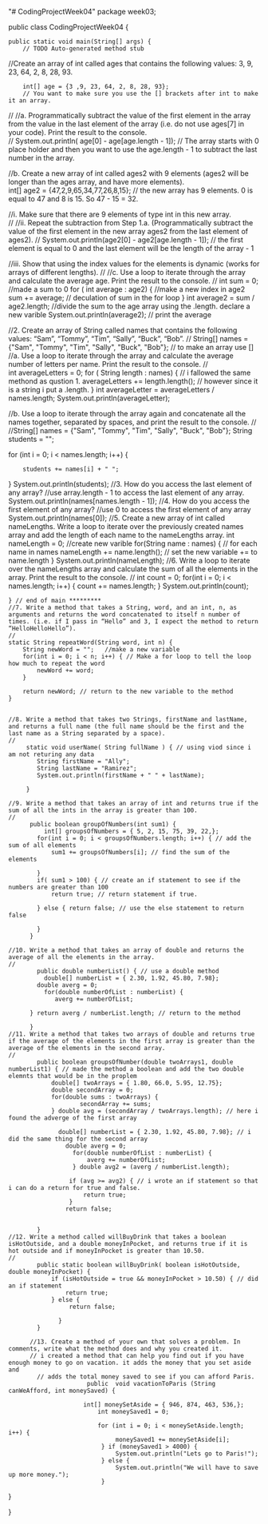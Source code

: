 "# CodingProjectWeek04"
package week03;

public class CodingProjectWeek04 {

	public static void main(String[] args) {
		// TODO Auto-generated method stub
//Create an array of int called ages that contains the following values: 3, 9, 23, 64, 2, 8, 28, 93.
		
		int[] age = {3 ,9, 23, 64, 2, 8, 28, 93}; 
		// You want to make sure you use the [] brackets after int to make it an array.
		
//
//a. Programmatically subtract the value of the first element in the array from the value in the last element of the array (i.e. do not use ages[7] in your code). Print the result to the console.  
//
		System.out.println( age[0] - age[age.length - 1]);
		// The array starts with 0 place holder and then you want to use the age.length - 1 to subtract the last number in the array.
		
//b. Create a new array of int called ages2 with 9 elements (ages2 will be longer than the ages array, and have more elements).  
	int[] age2 = {47,2,9,65,34,77,26,8,15}; // the new array has 9 elements. 0 is equal to 47 and 8 is 15. So 47 - 15 = 32.
		
		
//i. Make sure that there are 9 elements of type int in this new array.  
//
//ii. Repeat the subtraction from Step 1.a. (Programmatically subtract the value of the first element in the new array ages2 from the last element of ages2). 
//
	System.out.println(age2[0] - age2[age.length - 1]); // the first element is equal to 0 and the last element will be the length of the array - 1
	
//iii. Show that using the index values for the elements is dynamic (works for arrays of different lengths).
//
//c. Use a loop to iterate through the array and calculate the average age. Print the result to the console.
//
	int sum = 0; //made a sum to 0 
	for ( int average : age2) { //make a new index in age2 
		sum += average; // deculation of sum in the for loop 
	}
	int average2 = sum / age2.length; //divide the sum to the age array using the .length. declare a new varible 
	System.out.println(average2); // print the average 
	
	
//2. Create an array of String called names that contains the following values: “Sam”, “Tommy”, “Tim”, “Sally”, “Buck”, “Bob”.
//
	String[] names = {"Sam", "Tommy", "Tim", "Sally", "Buck", "Bob"}; // to make an array use []
//a. Use a loop to iterate through the array and calculate the average number of letters per name. Print the result to the console.
//  
	int averageLetters = 0; 
	for ( String length : names) { // i fallowed the same methond as qustion 1. 
		averageLetters += length.length(); // however since it is a string i put a .length.
	}
	    int averageLetter = averageLetters / names.length; 
	    System.out.println(averageLetter);
	
//b. Use a loop to iterate through the array again and concatenate all the names together, separated by spaces, and print the result to the console.
//
	//String[] names = {"Sam", "Tommy", "Tim", "Sally", "Buck", "Bob"}; 
    String students = "";

for (int i = 0; i < names.length; i++) {
    	 
    	students += names[i] + " ";
     
   } 
	  System.out.println(students);
//3. How do you access the last element of any array?
//use array.length - 1 to access the last element of any array.
	System.out.println(names[names.length - 1]);
//4. How do you access the first element of any array?
//use 0 to access the first element of any array
	System.out.println(names[0]);
//5. Create a new array of int called nameLengths. Write a loop to iterate over the previously created names array and add the length of each name to the nameLengths array.
  int nameLength = 0; //create new varible 
	for(String name : names) {  // for each name in names
		nameLength += name.length(); // set the new variable += to name.length
	} System.out.println(nameLength);
//6. Write a loop to iterate over the nameLengths array and calculate the sum of all the elements in the array. Print the result to the console.
//
         int count = 0; 
	 for(int i = 0; i < names.length; i++)
	 {
		 count += names.length; 
	 } System.out.println(count);
       

	} // end of main *********
	//7. Write a method that takes a String, word, and an int, n, as arguments and returns the word concatenated to itself n number of times. (i.e. if I pass in “Hello” and 3, I expect the method to return “HelloHelloHello”).
	//
	static String repeatWord(String word, int n) {
		String newWord = "";   //make a new variable 
		for(int i = 0; i < n; i++) { // Make a for loop to tell the loop how much to repeat the word
			newWord += word;
		}  
		
		return newWord; // return to the new variable to the method
	}
	    
	
	//8. Write a method that takes two Strings, firstName and lastName, and returns a full name (the full name should be the first and the last name as a String separated by a space).
	//
	     static void userName( String fullName ) { // using viod since i am not returing any data 
	    	String firstName = "Ally";
	    	String lastName = "Ramirez";
	    	System.out.println(firstName + " " + lastName);
	    
	     }
	
	//9. Write a method that takes an array of int and returns true if the sum of all the ints in the array is greater than 100.
	//
	      public boolean groupOfNumbers(int sum1) {
	    	  int[] groupsOfNumbers = { 5, 2, 15, 75, 39, 22,};  
	    	for(int i = 0; i < groupsOfNumbers.length; i++) { // add the sum of all elements
	    		sum1 += groupsOfNumbers[i]; // find the sum of the elements 
	    		
	    	}
			if( sum1 > 100) { // create an if statement to see if the numbers are greater than 100
				return true; // return statement if true. 
			
			} else { return false; // use the else statement to return false
				
			}
	      }
			
	//10. Write a method that takes an array of double and returns the average of all the elements in the array.
	//
	        public double numberList() { // use a double method 
	    	  double[] numberList = { 2.30, 1.92, 45.80, 7.98}; 
	    	double averg = 0;
	    	  for(double numberOfList : numberList) {
	    		 averg += numberOfList; 
	    		  
	      } return averg / numberList.length; // return to the method 
	      
	      }
	//11. Write a method that takes two arrays of double and returns true if the average of the elements in the first array is greater than the average of the elements in the second array.
	//
	        public boolean groupsOfNumber(double twoArrays1, double numberList1) { // made the method a boolean and add the two double elemnts that would be in the proplem 
	        	double[] twoArrays = { 1.80, 66.0, 5.95, 12.75}; 
	        	double secondArray = 0;  
	        	for(double sums : twoArrays) {
	        			secondArray += sums;
	        	} double avg = (secondArray / twoArrays.length); // here i found the adverge of the first array 
	        	
	        	  double[] numberList = { 2.30, 1.92, 45.80, 7.98}; // i did the same thing for the second array 
	     	    	double averg = 0;
	     	    	  for(double numberOfList : numberList) {
	     	    		  averg += numberOfList;
	     	    	  } double avg2 = (averg / numberList.length);
	        		
	        		 if (avg >= avg2) { // i wrote an if statement so that i can do a return for true and false.
	        			 return true; 
	        		 }
					return false;
	        
	        	
	        }
	//12. Write a method called willBuyDrink that takes a boolean isHotOutside, and a double moneyInPocket, and returns true if it is hot outside and if moneyInPocket is greater than 10.50.
	//
	        public static boolean willBuyDrink( boolean isHotOutside, double moneyInPocket) {
	        	if (isHotOutside = true && moneyInPocket > 10.50) { // did an if statement 
	        		return true;
	        	} else {
	        		 return false;
	        		
	        	  }
	        }
	        
	      //13. Create a method of your own that solves a problem. In comments, write what the method does and why you created it.
          // i created a method that can help you find out if you have enough money to go on vacation. it adds the money that you set aside and
	        // adds the total money saved to see if you can afford Paris. 
                          public  void vacationToParis (String canWeAfford, int moneySaved) {
                      
                         int[] moneySetAside = { 946, 874, 463, 536,}; 
                        	 int moneySaved1 = 0;
                        	
                        	 for (int i = 0; i < moneySetAside.length; i++) {
                        		  moneySaved1 += moneySetAside[i]; 
                        	  } if (moneySaved1 > 4000) {
                        		  System.out.println("Lets go to Paris!");
                        	  } else {
                        		  System.out.println("We will have to save up more money.");
                        	  }





}

}









